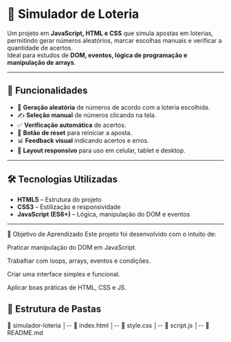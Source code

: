 <a src='https://phpa2013.github.io/simuladorDeLoterias/' />

# 🎰 Simulador de Loteria

Um projeto em **JavaScript, HTML e CSS** que simula apostas em loterias, permitindo gerar números aleatórios, marcar escolhas manuais e verificar a quantidade de acertos.  
Ideal para estudos de **DOM, eventos, lógica de programação e manipulação de arrays**.

---

## 📌 Funcionalidades

- 🎲 **Geração aleatória** de números de acordo com a loteria escolhida.
- ✍️ **Seleção manual** de números clicando na tela.
- ✅ **Verificação automática** de acertos.
- 🔄 **Botão de reset** para reiniciar a aposta.
- 📊 **Feedback visual** indicando acertos e erros.
- 📱 **Layout responsivo** para uso em celular, tablet e desktop.

---

## 🛠️ Tecnologias Utilizadas

- **HTML5** – Estrutura do projeto
- **CSS3** – Estilização e responsividade
- **JavaScript (ES6+)** – Lógica, manipulação do DOM e eventos

---

🎯 Objetivo de Aprendizado
Este projeto foi desenvolvido com o intuito de:

Praticar manipulação do DOM em JavaScript.

Trabalhar com loops, arrays, eventos e condições.

Criar uma interface simples e funcional.

Aplicar boas práticas de HTML, CSS e JS.




## 📂 Estrutura de Pastas

📁 simulador-loteria
│-- 📄 index.html
│-- 📄 style.css
│-- 📄 script.js
│-- 📄 README.md
